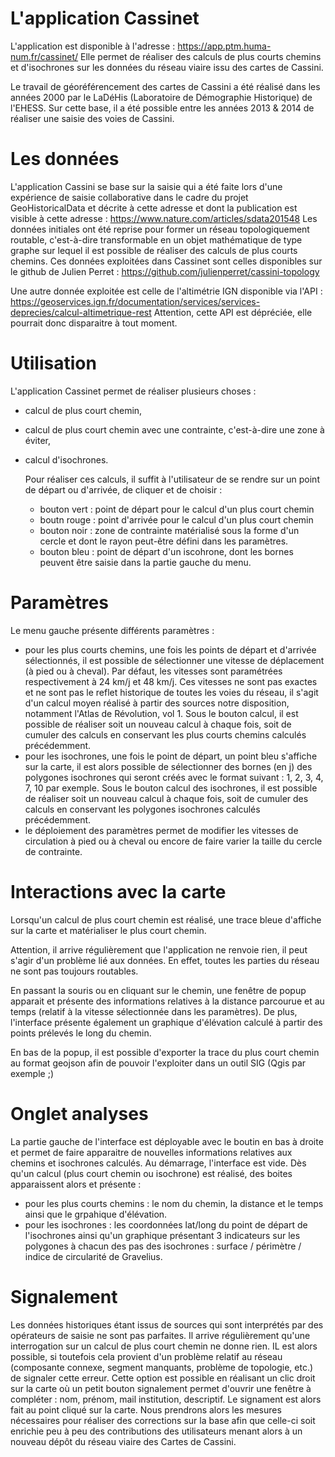 # L'application Cassinet

L'application est disponible à l'adresse : https://app.ptm.huma-num.fr/cassinet/
Elle permet de réaliser des calculs de plus courts chemins et d'isochrones sur les données du réseau viaire issu des cartes de Cassini.

Le travail de géoréférencement des cartes de Cassini a été réalisé dans les années 2000 par le LaDéHis (Laboratoire de Démographie Historique) de l'EHESS.
Sur cette base, il a été possible entre les années 2013 & 2014 de réaliser une saisie des voies de Cassini.

# Les données

L'application Cassini se base sur la saisie qui a été faite lors d'une expérience de saisie collaborative dans le cadre du projet GeoHistoricalData et décrite à cette adresse et dont la publication est visible à cette adresse :
https://www.nature.com/articles/sdata201548
Les données initiales ont été reprise pour former un réseau topologiquement routable, c'est-à-dire transformable en un objet mathématique de type graphe sur lequel il est possible de réaliser des calculs de plus courts chemins.
Ces données exploitées dans Cassinet sont celles disponibles sur le github de Julien Perret : https://github.com/julienperret/cassini-topology

Une autre donnée exploitée est celle de l'altimétrie IGN disponible via l'API :
https://geoservices.ign.fr/documentation/services/services-deprecies/calcul-altimetrique-rest
Attention, cette API est dépréciée, elle pourrait donc disparaitre à tout moment.

# Utilisation

L'application Cassinet permet de réaliser plusieurs choses :
- calcul de plus court chemin,
- calcul de plus court chemin avec une contrainte, c'est-à-dire une zone à éviter,
- calcul d'isochrones.

  Pour réaliser ces calculs, il suffit à l'utilisateur de se rendre sur un point de départ ou d'arrivée, de cliquer et de choisir :
  - bouton vert : point de départ pour le calcul d'un plus court chemin
  - boutn rouge : point d'arrivée pour le calcul d'un plus court chemin
  - bouton noir : zone de contrainte matérialisé sous la forme d'un cercle et dont le rayon peut-être défini dans les paramètres.
  - bouton bleu : point de départ d'un iscohrone, dont les bornes peuvent être saisie dans la partie gauche du menu.

# Paramètres

Le menu gauche présente différents paramètres :
- pour les plus courts chemins, une fois les points de départ et d'arrivée sélectionnés, il est possible de sélectionner une vitesse de déplacement (à pied ou à cheval). Par défaut, les vitesses sont paramétrées respectivement à 24 km/j et 48 km/j. Ces vitesses ne sont pas exactes et ne sont pas le reflet historique de toutes les voies du réseau, il s'agit d'un calcul moyen réalisé à partir des sources notre disposition, notamment l'Atlas de Révolution, vol 1.
  Sous le bouton calcul, il est possible de réaliser soit un nouveau calcul à chaque fois, soit de cumuler des calculs en conservant les plus courts chemins calculés précédemment.
- pour les isochrones, une fois le point de départ, un point bleu s'affiche sur la carte, il est alors possible de sélectionner des bornes (en j) des polygones isochrones qui seront créés avec le format suivant : 1, 2, 3, 4, 7, 10 par exemple.
  Sous le bouton calcul des isochrones, il est possible de réaliser soit un nouveau calcul à chaque fois, soit de cumuler des calculs en conservant les polygones isochrones calculés précédemment.
- le déploiement des paramètres permet de modifier les vitesses de circulation à pied ou à cheval ou encore de faire varier la taille du cercle de contrainte.

# Interactions avec la carte

Lorsqu'un calcul de plus court chemin est réalisé, une trace bleue d'affiche sur la carte et matérialiser le plus court chemin.

Attention, il arrive régulièrement que l'application ne renvoie rien, il peut s'agir d'un problème lié aux données. En effet, toutes les parties du réseau ne sont pas toujours routables.

En passant la souris ou en cliquant sur le chemin, une fenêtre de popup apparait et présente des informations relatives à la distance parcourue et au temps (relatif à la vitesse sélectionnée dans les paramètres).
De plus, l'interface présente également un graphique d'élévation calculé à partir des points prélevés le long du chemin.

En bas de la popup, il est possible d'exporter la trace du plus court chemin au format geojson afin de pouvoir l'exploiter dans un outil SIG (Qgis par exemple ;)

# Onglet analyses

La partie gauche de l'interface est déployable avec le boutin en bas à droite et permet de faire apparaitre de nouvelles informations relatives aux chemins et isochrones calculés.
Au démarrage, l'interface est vide.
Dès qu'un calcul (plus court chemin ou isochrone) est réalisé, des boites apparaissent alors et présente :
- pour les plus courts chemins : le nom du chemin, la distance et le temps ainsi que le grpahique d'élévation.
- pour les isochrones : les coordonnées lat/long du point de départ de l'isochrones ainsi qu'un graphique présentant 3 indicateurs sur les polygones à chacun des pas des isochrones : surface / périmètre / indice de circularité de Gravelius.

# Signalement

Les données historiques étant issus de sources qui sont interprétés par des opérateurs de saisie ne sont pas parfaites. Il arrive régulièrement qu'une interrogation sur un calcul de plus court chemin ne donne rien.
IL est alors possible, si toutefois cela provient d'un problème relatif au réseau (composante connexe, segment manquants, problème de topologie, etc.) de signaler cette erreur.
Cette option est possible en réalisant un clic droit sur la carte où un petit bouton signalement permet d'ouvrir une fenêtre à compléter : nom, prénom, mail institution, descriptif. Le signament est alors fait au point cliqué sur la carte.
Nous prendrons alors les mesures nécessaires pour réaliser des corrections sur la base afin que celle-ci soit enrichie peu à peu des contributions des utilisateurs menant alors à un nouveau dépôt du réseau viaire des Cartes de Cassini.